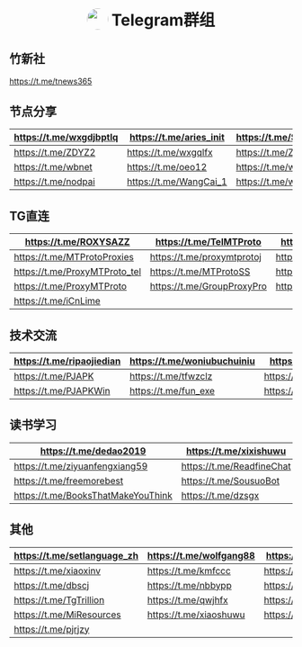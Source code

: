 <h1 align="center">
<sub>
<img src="https://github.com/aa1555/aa1555/blob/main/Misc/telegram%20logo.jpg" height="38" width="38" style="border-radius: 50%">
</sub>
Telegram群组
</h1>

## 竹新社 

https://t.me/tnews365

## 节点分享

|  https://t.me/wxgdjbptlq  |  https://t.me/aries_init  |  https://t.me/ShareCentrePro  |
|------|------|------|
|  https://t.me/ZDYZ2  |  https://t.me/wxgqlfx  |  https://t.me/ZYFXS001  | 
|  https://t.me/wbnet  |  https://t.me/oeo12  |  https://t.me/wxgmrjdcc  | 
|  https://t.me/nodpai  |  https://t.me/WangCai_1  |  https://t.me/wxgdfb_bot  | 

## TG直连

|https://t.me/ROXYSAZZ|https://t.me/TelMTProto|https://t.me/MTProtoTG|
|------|------|------|
|https://t.me/MTProtoProxies|https://t.me/proxymtprotoj|https://t.me/proxymtprotoir|
|https://t.me/ProxyMTProto_tel|https://t.me/MTProtoSS|https://t.me/CnLime|
|https://t.me/ProxyMTProto|https://t.me/GroupProxyPro|https://t.me/BBCXFR|
|https://t.me/iCnLime|

## 技术交流

|https://t.me/ripaojiedian|https://t.me/woniubuchuiniu|https://t.me/fun_apk|
|------|------|------|
|https://t.me/PJAPK|https://t.me/tfwzclz|https://t.me/Mtprotomm|
|https://t.me/PJAPKWin|https://t.me/fun_exe|https://t.me/fun_vpn|

## 读书学习

|https://t.me/dedao2019|https://t.me/xixishuwu|https://t.me/dzsgxs|
|------|------|------|
|https://t.me/ziyuanfengxiang59|https://t.me/ReadfineChat|https://t.me/TGeBook	|
|https://t.me/freemorebest|https://t.me/SousuoBot|https://t.me/Readfine|
|https://t.me/BooksThatMakeYouThink|https://t.me/dzsgx|

## 其他

|https://t.me/setlanguage_zh|https://t.me/wolfgang88|https://t.me/abc999222|
|------|------|------|
|https://t.me/xiaoxinv|https://t.me/kmfccc|https://t.me/abskoop|
|https://t.me/dbscj|https://t.me/nbbypp|https://t.me/sihanxiaodian|
|https://t.me/TgTrillion|https://t.me/qwjhfx|https://t.me/ZXYSXNONE|
|https://t.me/MiResources|https://t.me/xiaoshuwu|https://t.me/dbxzs|           
|https://t.me/pjrjzy|





